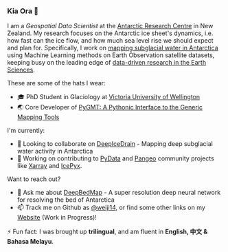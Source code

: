 ### Kia Ora 👋

I am a *Geospatial Data Scientist*
at the [Antarctic Research Centre](https://www.wgtn.ac.nz/antarctic) in New Zealand.
My research focuses on the Antarctic ice sheet's dynamics,
i.e. how fast can the ice flow, and how much sea level rise we should expect and plan for.
Specifically, I work on [mapping subglacial water in Antarctica](https://www.wgtn.ac.nz/antarctic/study/profiles/wei-ji-leong)
using Machine Learning methods on Earth Observation satellite datasets,
keeping busy on the leading edge of [data-driven research in the Earth Sciences](https://arxiv.org/abs/1908.03356).

These are some of the hats I wear:

- 🎓 PhD Student in Glaciology at [Victoria University of Wellington](https://www.wgtn.ac.nz)
- 🌏 Core Developer of [PyGMT: A Pythonic Interface to the Generic Mapping Tools](https://www.pygmt.org)

I'm currently:

- 👯 Looking to collaborate on [DeepIceDrain](https://github.com/weiji14/deepicedrain) - Mapping deep subglacial water activity in Antarctica
- 🔭 Working on contributing to [PyData](https://pydata.org) and [Pangeo](https://pangeo.io/) community projects like [Xarray](https://github.com/pydata/xarray) and [IcePyx](https://github.com/icesat2py/icepyx).

Want to reach out?

- 💬 Ask me about [DeepBedMap](https://github.com/weiji14/deepbedmap) - A super resolution deep neural network for resolving the bed of Antarctica
- 📫 Track me on Github as [@weiji14](https://github.com/weiji14), or find some other links on my [Website](https://weiji14.github.io) (Work in Progress)!

⚡ Fun fact: I was brought up **trilingual**, and am fluent in
**English, 中文 & Bahasa Melayu**.
